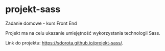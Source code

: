 # projekt-sass
Zadanie domowe - kurs Front End

Projekt ma na celu ukazanie umiejętność wykorzystania technologii Sass.

Link do projektu: https://sdorota.github.io/projekt-sass/.
